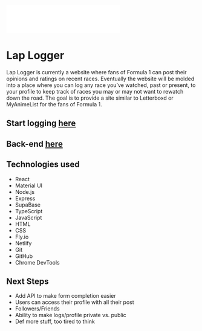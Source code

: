 ![alt text](/public/LLLOGO.png)

# Lap Logger
Lap Logger is currently a website where fans of Formula 1 can post their opinions and ratings on recent races. Eventually the website will be molded into a place where you can log any race you’ve watched, past or present, to your profile to keep track of races you may or may not want to rewatch down the road. The goal is to provide a site similar to Letterboxd or MyAnimeList for the fans of Formula 1.

## Start logging [here](https://laplogger.netlify.app/ "Lap Logger link")

## Back-end [here](https://github.com/ttiurt/laplogger-butt "LL back-end link")

## Technologies used 
* React
* Material UI
* Node.js
* Express
* SupaBase
* TypeScript
* JavaScript
* HTML
* CSS
* Fly.io
* Netlify
* Git
* GitHub
* Chrome DevTools

## Next Steps 
- Add API to make form completion easier
- Users can access their profile with all their post
- Followers/Friends
- Ability to make logs/profile private vs. public
- Def more stuff, too tired to think